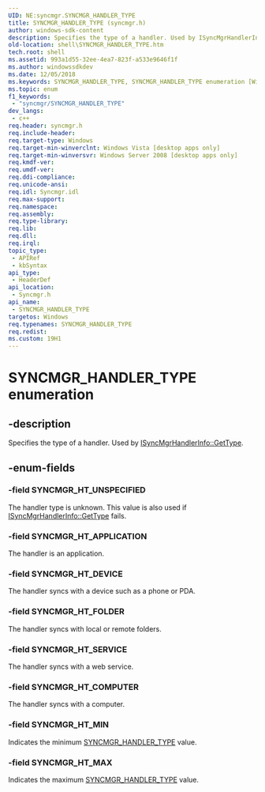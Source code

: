 ```yaml
---
UID: NE:syncmgr.SYNCMGR_HANDLER_TYPE
title: SYNCMGR_HANDLER_TYPE (syncmgr.h)
author: windows-sdk-content
description: Specifies the type of a handler. Used by ISyncMgrHandlerInfo::GetType.
old-location: shell\SYNCMGR_HANDLER_TYPE.htm
tech.root: shell
ms.assetid: 993a1d55-32ee-4ea7-823f-a533e9646f1f
ms.author: windowssdkdev
ms.date: 12/05/2018
ms.keywords: SYNCMGR_HANDLER_TYPE, SYNCMGR_HANDLER_TYPE enumeration [Windows Shell], SYNCMGR_HT_APPLICATION, SYNCMGR_HT_COMPUTER, SYNCMGR_HT_DEVICE, SYNCMGR_HT_FOLDER, SYNCMGR_HT_MAX, SYNCMGR_HT_MIN, SYNCMGR_HT_SERVICE, SYNCMGR_HT_UNSPECIFIED, shell.SYNCMGR_HANDLER_TYPE, shell_SYNCMGR_HANDLER_TYPE, syncmgr/SYNCMGR_HANDLER_TYPE, syncmgr/SYNCMGR_HT_APPLICATION, syncmgr/SYNCMGR_HT_COMPUTER, syncmgr/SYNCMGR_HT_DEVICE, syncmgr/SYNCMGR_HT_FOLDER, syncmgr/SYNCMGR_HT_MAX, syncmgr/SYNCMGR_HT_MIN, syncmgr/SYNCMGR_HT_SERVICE, syncmgr/SYNCMGR_HT_UNSPECIFIED
ms.topic: enum
f1_keywords: 
 - "syncmgr/SYNCMGR_HANDLER_TYPE"
dev_langs:
 - c++
req.header: syncmgr.h
req.include-header: 
req.target-type: Windows
req.target-min-winverclnt: Windows Vista [desktop apps only]
req.target-min-winversvr: Windows Server 2008 [desktop apps only]
req.kmdf-ver: 
req.umdf-ver: 
req.ddi-compliance: 
req.unicode-ansi: 
req.idl: Syncmgr.idl
req.max-support: 
req.namespace: 
req.assembly: 
req.type-library: 
req.lib: 
req.dll: 
req.irql: 
topic_type:
 - APIRef
 - kbSyntax
api_type:
 - HeaderDef
api_location:
 - Syncmgr.h
api_name:
 - SYNCMGR_HANDLER_TYPE
targetos: Windows
req.typenames: SYNCMGR_HANDLER_TYPE
req.redist: 
ms.custom: 19H1
---
```


# SYNCMGR_HANDLER_TYPE enumeration


## -description


Specifies the type of a handler. Used by <a href="https://docs.microsoft.com/windows/desktop/api/syncmgr/nf-syncmgr-isyncmgrhandlerinfo-gettype">ISyncMgrHandlerInfo::GetType</a>.


## -enum-fields




### -field SYNCMGR_HT_UNSPECIFIED

The handler type is unknown. This value is also used if <a href="https://docs.microsoft.com/windows/desktop/api/syncmgr/nf-syncmgr-isyncmgrhandlerinfo-gettype">ISyncMgrHandlerInfo::GetType</a> fails.


### -field SYNCMGR_HT_APPLICATION

The handler is an application.


### -field SYNCMGR_HT_DEVICE

The handler syncs with a device such as a phone or PDA.


### -field SYNCMGR_HT_FOLDER

The handler syncs with local or remote folders.


### -field SYNCMGR_HT_SERVICE

The handler syncs with a web service.


### -field SYNCMGR_HT_COMPUTER

The handler syncs with a computer.


### -field SYNCMGR_HT_MIN

Indicates the minimum <a href="https://docs.microsoft.com/windows/desktop/api/syncmgr/ne-syncmgr-syncmgr_handler_type">SYNCMGR_HANDLER_TYPE</a> value.


### -field SYNCMGR_HT_MAX

Indicates the maximum <a href="https://docs.microsoft.com/windows/desktop/api/syncmgr/ne-syncmgr-syncmgr_handler_type">SYNCMGR_HANDLER_TYPE</a> value.

